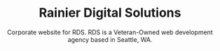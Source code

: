 <h1 align=center>Rainier Digital Solutions</h1> 
<p align=center>Corporate website for RDS. RDS is a Veteran-Owned web development agency based in Seattle, WA.</p>
